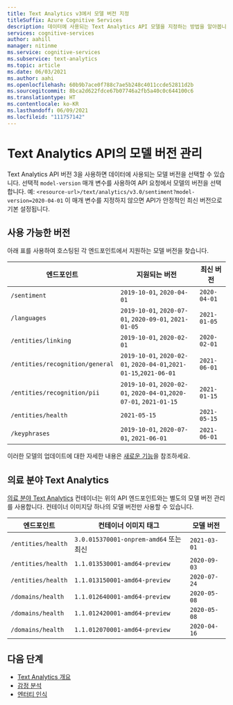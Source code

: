 ```yaml
---
title: Text Analytics v3에서 모델 버전 지정
titleSuffix: Azure Cognitive Services
description: 데이터에 사용되는 Text Analytics API 모델을 지정하는 방법을 알아봅니다.
services: cognitive-services
author: aahill
manager: nitinme
ms.service: cognitive-services
ms.subservice: text-analytics
ms.topic: article
ms.date: 06/03/2021
ms.author: aahi
ms.openlocfilehash: 60b9b7ace0f788c7ae5b248c4011ccde52811d2b
ms.sourcegitcommit: 8bca2d622fdce67b07746a2fb5a40c0c644100c6
ms.translationtype: HT
ms.contentlocale: ko-KR
ms.lasthandoff: 06/09/2021
ms.locfileid: "111757142"
---
```

# <a name="model-versioning-in-the-text-analytics-api"></a>Text Analytics API의 모델 버전 관리

Text Analytics API 버전 3을 사용하면 데이터에 사용되는 모델 버전을 선택할 수 있습니다. 선택적 `model-version` 매개 변수를 사용하여 API 요청에서 모델의 버전을 선택합니다. 예: `<resource-url>/text/analytics/v3.0/sentiment?model-version=2020-04-01` 이 매개 변수를 지정하지 않으면 API가 안정적인 최신 버전으로 기본 설정됩니다. 

## <a name="available-versions"></a>사용 가능한 버전

아래 표를 사용하여 호스팅된 각 엔드포인트에서 지원하는 모델 버전을 찾습니다.


| 엔드포인트                        | 지원되는 버전                                     | 최신 버전 |
|---------------------------------|--------------------------------------------------------|----------------|
| `/sentiment`                    | `2019-10-01`, `2020-04-01`                             | `2020-04-01`   |
| `/languages`                    | `2019-10-01`, `2020-07-01`, `2020-09-01`, `2021-01-05` | `2021-01-05`   |
| `/entities/linking`             | `2019-10-01`, `2020-02-01`                             | `2020-02-01`   |
| `/entities/recognition/general` | `2019-10-01`, `2020-02-01`, `2020-04-01`,`2021-01-15`,`2021-06-01`  | `2021-06-01`   |
| `/entities/recognition/pii`     | `2019-10-01`, `2020-02-01`, `2020-04-01`,`2020-07-01`, `2021-01-15`  | `2021-01-15`   |
| `/entities/health`              | `2021-05-15`                           | `2021-05-15`   |
| `/keyphrases`                   | `2019-10-01`, `2020-07-01`, `2021-06-01`  | `2021-06-01`   |


이러한 모델의 업데이트에 대한 자세한 내용은 [새로운 기능](../whats-new.md)을 참조하세요.

## <a name="text-analytics-for-health"></a>의료 분야 Text Analytics

[의료 분야 Text Analytics](../how-tos/text-analytics-for-health.md) 컨테이너는 위의 API 엔드포인트와는 별도의 모델 버전 관리를 사용합니다.  컨테이너 이미지당 하나의 모델 버전만 사용할 수 있습니다.

| 엔드포인트                        | 컨테이너 이미지 태그                     | 모델 버전 |
|---------------------------------|-----------------------------------------|---------------|
| `/entities/health`              | `3.0.015370001-onprem-amd64` 또는 최신          | `2021-03-01`  |
| `/entities/health`              | `1.1.013530001-amd64-preview`           | `2020-09-03`  |
| `/entities/health`              | `1.1.013150001-amd64-preview`           | `2020-07-24`  |
| `/domains/health`               | `1.1.012640001-amd64-preview`           | `2020-05-08`  |
| `/domains/health`               | `1.1.012420001-amd64-preview`           | `2020-05-08`  |
| `/domains/health`               | `1.1.012070001-amd64-preview`           | `2020-04-16`  |


## <a name="next-steps"></a>다음 단계

* [Text Analytics 개요](../overview.md)
* [감정 분석](../how-tos/text-analytics-how-to-sentiment-analysis.md)
* [엔터티 인식](../how-tos/text-analytics-how-to-entity-linking.md)
